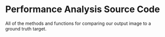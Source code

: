 # Performance Analysis Source Code

All of the methods and functions for comparing our output image to a ground truth target.
